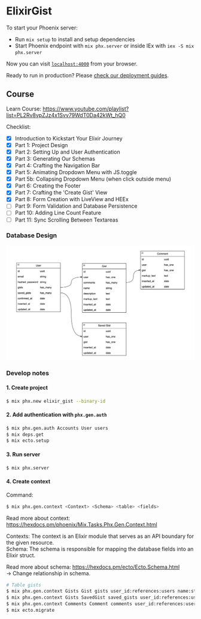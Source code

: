 # ElixirGist

To start your Phoenix server:

  * Run `mix setup` to install and setup dependencies
  * Start Phoenix endpoint with `mix phx.server` or inside IEx with `iex -S mix phx.server`

Now you can visit [`localhost:4000`](http://localhost:4000) from your browser.

Ready to run in production? Please [check our deployment guides](https://hexdocs.pm/phoenix/deployment.html).

Course
---

Learn Course: https://www.youtube.com/playlist?list=PL2Rv8vpZJz4x1Svv79WdT0Da42kWt_hQ0

Checklist:
- [x] Introduction to Kickstart Your Elixir Journey
- [x] Part 1: Project Design
- [x] Part 2: Setting Up and User Authentication
- [x] Part 3: Generating Our Schemas
- [x] Part 4: Crafting the Navigation Bar
- [x] Part 5: Animating Dropdown Menu with JS.toggle
- [x] Part 5b: Collapsing Dropdown Menu (when click outside menu)
- [x] Part 6: Creating the Footer
- [x] Part 7: Crafting the 'Create Gist' View
- [x] Part 8: Form Creation with LiveView and HEEx
- [ ] Part 9: Form Validation and Database Persistence
- [ ] Part 10: Adding Line Count Feature
- [ ] Part 11: Sync Scrolling Between Textareas

### Database Design

![Database Design](/readme_images/database.png)

### Develop notes

#### 1. Create project

```bash
$ mix phx.new elixir_gist --binary-id
```

#### 2. Add authentication with `phx.gen.auth`

```bash
$ mix phx.gen.auth Accounts User users
$ mix deps.get
$ mix ecto.setup
```

#### 3. Run server

```bash
$ mix phx.server
```

#### 4. Create context

Command: 

```bash
$ mix phx.gen.context <Context> <Schema> <table> <fields>
```

Read more about context: https://hexdocs.pm/phoenix/Mix.Tasks.Phx.Gen.Context.html

Contexts: The context is an Elixir module that serves as an API boundary for the given resource. <br>
Schema: The schema is responsible for mapping the database fields into an Elixir struct.

Read more about schema: https://hexdocs.pm/ecto/Ecto.Schema.html <br>
-> Change relationship in schema. 

```bash
# Table gists
$ mix phx.gen.context Gists Gist gists user_id:references:users name:string description:text markup_text:text
$ mix phx.gen.context Gists SavedGist saved_gists user_id:references:users gist_id:references:gists
$ mix phx.gen.context Comments Comment comments user_id:references:users gist_id:references:gists markup_text:text
$ mix ecto.migrate
```





